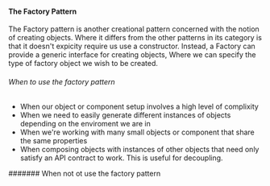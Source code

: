 #### The Factory Pattern

The Factory pattern is another creational pattern concerned with the notion of creating objects. Where it differs from the other patterns in its category is that it doesn't expicity require us use a constructor. Instead, a Factory can provide a generic interface for creating objects, Where we can specify the type of factory object we wish to be created.

###### When to use the factory pattern

* When our object or component setup involves a high level of complixity
* When we need to easily generate different instances of objects depending on the enviroment we are in 
* When we're working with many small objects or component that share the same properties
* When composing objects with instances of other objects that need only satisfy an API contract to work. This is useful for decoupling.

####### When not ot use the factory pattern

